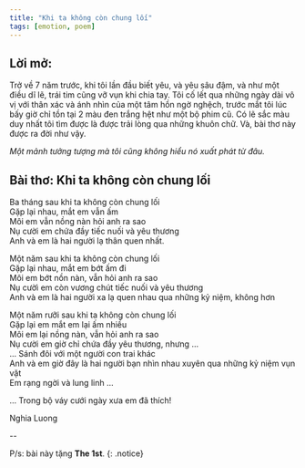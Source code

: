 ```yaml
---
title: "Khi ta không còn chung lối"
tags: [emotion, poem]  
--- 
```


## Lời mở: 

Trở về 7 năm trước, khi tôi lần đầu biết yêu, và yêu sâu đậm, và như một điều dĩ lẽ, trái tim cũng vỡ vụn khi chia tay. Tôi cố lết qua những ngày dài vô vị với thân xác và ánh nhìn của một tâm hồn ngờ nghệch, trước mắt tôi lúc bấy giờ chỉ tồn tại 2 màu đen trắng hệt như một bộ phim cũ. Có lẽ sắc màu duy nhất tôi tìm được là được trải lòng qua những khuôn chữ. Và, bài thơ này được ra đời như vậy. 

*Một mảnh tưởng tượng mà tôi cũng không hiểu nó xuất phát từ đâu.*

## Bài thơ: Khi ta không còn chung lối

Ba tháng sau khi ta không còn chung lối  
Gặp lại nhau, mắt em vẫn ấm  
Môi em vẫn nồng nàn hỏi anh ra sao  
Nụ cười em chứa đầy tiếc nuối và yêu thương  
Anh và em là hai người lạ thân quen nhất.  

Một năm sau khi ta không còn chung lối  
Gặp lại nhau, mắt em bớt ấm đi  
Môi em bớt nồn nàn, vẫn hỏi anh ra sao  
Nụ cườì em còn vương chút tiếc nuối và yêu thương  
Anh và em là hai người xa lạ quen nhau qua những kỷ niệm, không hơn  

Một năm rưỡi sau khi ta không còn chung lối  
Gặp lại em mắt em lại ấm nhiều  
Môi em lại nồng nàn, vẫn hỏi anh ra sao  
Nụ cười em giờ chỉ chứa đầy yêu thương, nhưng ...  
... Sánh đôi với một người con trai khác      
Anh và em giờ đây là hai người bạn nhìn nhau xuyên qua những kỷ niệm vụn vặt    
Em rạng ngời và lung linh ...  

… Trong bộ váy cưới ngày xưa em đã thích!  

Nghia Luong

--

P/s: bài này tặng **The 1st**. 
{: .notice}
    
